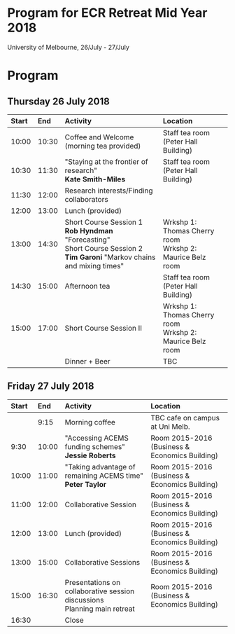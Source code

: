 # Program for ECR Retreat Mid Year 2018
University of Melbourne, 26/July - 27/July

# Program

## Thursday 26 July 2018 


| Start | End     | Activity    | Location|
| :---- | :------ | :------------------------------------------------------------------------- |:-------------|
| 10:00 | 10:30 |  Coffee and Welcome <br> (morning tea provided)| Staff tea room (Peter Hall Building)|
| 10:30 | 11:30 | "Staying at the frontier of research" <br> **Kate Smith-Miles** | Staff tea room (Peter Hall Building) |
| 11:30 | 12:00 | Research interests/Finding collaborators |
| 12:00 | 13:00 | Lunch (provided) |
| 13:00 | 14:30 | Short Course Session 1 <br> **Rob Hyndman** "Forecasting" <br> Short Course Session 2 <br> **Tim Garoni** "Markov chains and mixing times" | Wrkshp 1: Thomas Cherry room <br> Wrkshp 2: Maurice Belz room |
| 14:30 | 15:00 |  Afternoon tea | Staff tea room (Peter Hall Building) |
| 15:00 | 17:00 | Short Course Session II |Wrkshp 1: Thomas Cherry room <br> Wrkshp 2: Maurice Belz room|
|  |  | Dinner + Beer |TBC|

   
## Friday 27 July 2018

| Start | End     | Activity    |Location|
| :---- | :------ | :------------------------------------------------------------------------- |:------------|
|  | 9:15 | Morning coffee | TBC cafe on campus at Uni Melb.|
| 9:30 | 10:00 |"Accessing ACEMS funding schemes" <br> **Jessie Roberts**|Room 2015-2016 (Business & Economics Building)|
| 10:00 | 11:00 |"Taking advantage of remaining ACEMS time"  <br> **Peter Taylor**|Room 2015-2016 (Business & Economics Building)|
| 11:00 | 12:00 | Collaborative Session |Room 2015-2016 (Business & Economics Building)|
| 12:00 | 13:00 | Lunch (provided) |Room 2015-2016 (Business & Economics Building)|
| 13:00 | 15:00 | Collaborative Sessions |Room 2015-2016 (Business & Economics Building)|
| 15:00 | 16:30 | Presentations on collaborative session discussions <br> Planning main retreat | Room 2015-2016 (Business & Economics Building)|
| 16:30 |  | Close |
